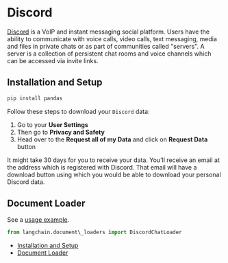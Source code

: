 # Discord

[Discord](https://discord.com/) is a VoIP and instant messaging social platform. Users have the ability to communicate
with voice calls, video calls, text messaging, media and files in private chats or as part of communities called
"servers". A server is a collection of persistent chat rooms and voice channels which can be accessed via invite links.

## Installation and Setup[​](#installation-and-setup "Direct link to Installation and Setup")

```bash
pip install pandas  

```

Follow these steps to download your `Discord` data:

1. Go to your **User Settings**
1. Then go to **Privacy and Safety**
1. Head over to the **Request all of my Data** and click on **Request Data** button

It might take 30 days for you to receive your data. You'll receive an email at the address which is registered
with Discord. That email will have a download button using which you would be able to download your personal Discord data.

## Document Loader[​](#document-loader "Direct link to Document Loader")

See a [usage example](/docs/integrations/document_loaders/discord).

```python
from langchain.document\_loaders import DiscordChatLoader  

```

- [Installation and Setup](#installation-and-setup)
- [Document Loader](#document-loader)
